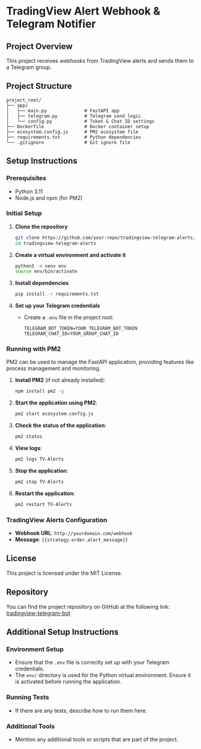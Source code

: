 # TradingView Alert Webhook & Telegram Notifier

## Project Overview
This project receives webhooks from TradingView alerts and sends them to a Telegram group.

## Project Structure
```
project_root/
├── app/
│   ├── main.py              # FastAPI app
│   ├── telegram.py          # Telegram send logic
│   └── config.py            # Token & Chat ID settings
├── Dockerfile               # Docker container setup
├── ecosystem.config.js      # PM2 ecosystem file
├── requirements.txt         # Python dependencies
└── .gitignore               # Git ignore file
```

## Setup Instructions

### Prerequisites
- Python 3.11
- Node.js and npm (for PM2)

### Initial Setup
1. **Clone the repository**
   ```bash
   git clone https://github.com/your-repo/tradingview-telegram-alerts.git
   cd tradingview-telegram-alerts
   ```

2. **Create a virtual environment and activate it**
   ```bash
   python3 -m venv env
   source env/bin/activate
   ```

3. **Install dependencies**
   ```bash
   pip install -r requirements.txt
   ```

4. **Set up your Telegram credentials**
   - Create a `.env` file in the project root:
     ```plaintext
     TELEGRAM_BOT_TOKEN=YOUR_TELEGRAM_BOT_TOKEN
     TELEGRAM_CHAT_ID=YOUR_GROUP_CHAT_ID
     ```

### Running with PM2

PM2 can be used to manage the FastAPI application, providing features like process management and monitoring.

1. **Install PM2** (if not already installed):
   ```bash
   npm install pm2 -g
   ```

2. **Start the application using PM2**:
   ```bash
   pm2 start ecosystem.config.js
   ```

3. **Check the status of the application**:
   ```bash
   pm2 status
   ```

4. **View logs**:
   ```bash
   pm2 logs TV-Alerts
   ```

5. **Stop the application**:
   ```bash
   pm2 stop TV-Alerts
   ```

6. **Restart the application**:
   ```bash
   pm2 restart TV-Alerts
   ```

### TradingView Alerts Configuration

- **Webhook URL**: `http://yourdomain.com/webhook`
- **Message**: `{{strategy.order.alert_message}}`

## License
This project is licensed under the MIT License.

## Repository

You can find the project repository on GitHub at the following link: [tradingview-telegram-bot](https://github.com/alexanderskorokhodov/tradingview-telegram-bot)

## Additional Setup Instructions

### Environment Setup
- Ensure that the `.env` file is correctly set up with your Telegram credentials.
- The `env/` directory is used for the Python virtual environment. Ensure it is activated before running the application.

### Running Tests
- If there are any tests, describe how to run them here.

### Additional Tools
- Mention any additional tools or scripts that are part of the project.